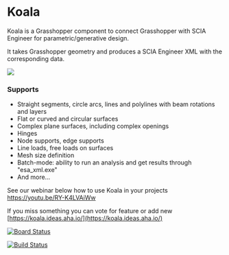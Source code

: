 # Koala

Koala is a Grasshopper component to connect Grasshopper with SCIA Engineer for parametric/generative design.

It takes Grasshopper geometry and produces a SCIA Engineer XML with the corresponding data.

[![](https://resources.scia.net/en/garage/images/grasshopperkoala_thumb_0_100.png)](https://resources.scia.net/en/garage/images/grasshopperkoala.png)

### Supports

* Straight segments, circle arcs, lines and polylines with beam rotations and layers
* Flat or curved and circular surfaces
* Complex plane surfaces, including complex openings
* Hinges
* Node supports, edge supports
* Line loads, free loads on surfaces
* Mesh size definition
* Batch-mode: ability to run an analysis and get results through "esa\_xml.exe"
* And more…

See our webinar below how to use Koala in your projects https://youtu.be/RY-K4LVAiWw

If you miss something you can vote for feature or add new [https://koala.ideas.aha.io/](https://koala.ideas.aha.io/)

[![Board Status](https://dev.azure.com/jarabroz/1c37fca5-d711-4c44-b967-83b47e2631b4/2d85ad6f-58b6-4132-9a00-c2a6ae77d146/_apis/work/boardbadge/ac2c8eaf-0309-4d0a-aaaa-9aa28e58fc92?columnOptions=1)](https://dev.azure.com/jarabroz/1c37fca5-d711-4c44-b967-83b47e2631b4/_boards/board/t/2d85ad6f-58b6-4132-9a00-c2a6ae77d146/Microsoft.FeatureCategory/)

[![Build Status](https://jarabroz.visualstudio.com/Koala/_apis/build/status/jarabroz.Koala?branchName=master)](https://jarabroz.visualstudio.com/Koala/_build/latest?definitionId=1&branchName=master)

## 



